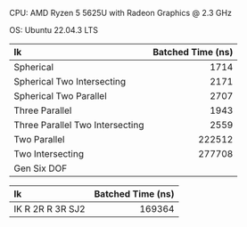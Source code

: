 CPU: AMD Ryzen 5 5625U with Radeon Graphics @ 2.3 GHz

OS:  Ubuntu 22.04.3 LTS

| Ik                              | Batched Time (ns) |
| :------------------------------ | ----------------: |
| Spherical                       |              1714 |
| Spherical Two Intersecting      |              2171 |
| Spherical Two Parallel          |              2707 |
| Three Parallel                  |              1943 |
| Three Parallel Two Intersecting |              2559 |
| Two Parallel                    |            222512 |
| Two Intersecting                |            277708 |
| Gen Six DOF                     |                   |

| Ik               | Batched Time (ns) |
| :--------------- | ----------------: |
| IK R 2R R 3R SJ2 |            169364 |
